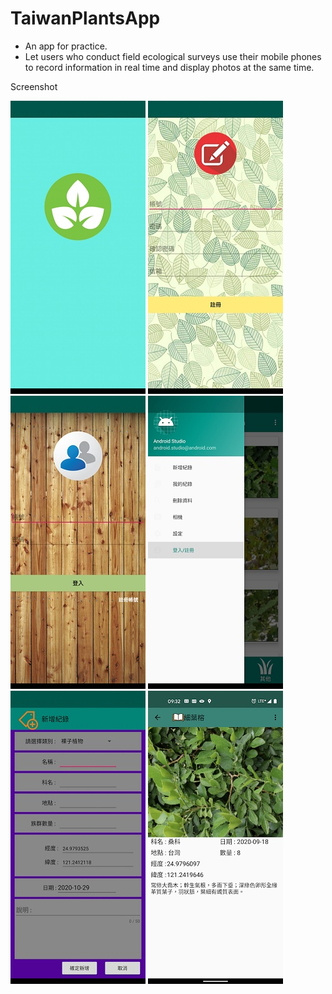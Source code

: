 # TaiwanPlantsApp
- An app for practice.
- Let users who conduct field ecological surveys use their mobile phones to record information in real time and display photos at the same time.

Screenshot  

![image](https://github.com/allankof/TaiwanPlantsApp/blob/master/Screenshot/Screenshot_0_s.jpg)
![image](https://github.com/allankof/TaiwanPlantsApp/blob/master/Screenshot/Screenshot_1_s.jpg)
![image](https://github.com/allankof/TaiwanPlantsApp/blob/master/Screenshot/Screenshot_2_s.jpg)
![image](https://github.com/allankof/TaiwanPlantsApp/blob/master/Screenshot/Screenshot_3_s.jpg)  
![image](https://github.com/allankof/TaiwanPlantsApp/blob/master/Screenshot/Screenshot_4_s.jpg)
![image](https://github.com/allankof/TaiwanPlantsApp/blob/master/Screenshot/Screenshot_5_s.jpg)
